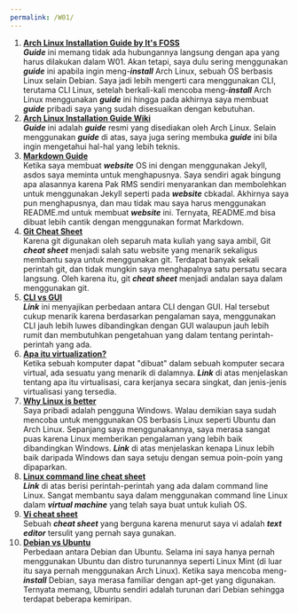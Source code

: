 ```yaml
---
permalink: /W01/
---
```


1. **[Arch Linux Installation Guide by It's FOSS](https://itsfoss.com/install-arch-linux/)**  
   ***Guide*** ini memang tidak ada hubungannya langsung dengan apa yang harus dilakukan dalam W01. Akan tetapi, saya dulu
   sering menggunakan ***guide*** ini apabila ingin meng-***install*** Arch Linux, sebuah OS berbasis Linux selain Debian.
   Saya jadi lebih mengerti cara menggunakan CLI, terutama CLI Linux, setelah berkali-kali mencoba meng-***install***
   Arch Linux menggunakan ***guide*** ini hingga pada akhirnya saya membuat ***guide*** pribadi saya yang sudah disesuaikan
   dengan kebutuhan.
2. **[Arch Linux Installation Guide Wiki](https://wiki.archlinux.org/index.php/installation_guide)**  
   ***Guide*** ini adalah ***guide*** resmi yang disediakan oleh Arch Linux. Selain menggunakan ***guide*** di atas, saya
   juga sering membuka ***guide*** ini bila ingin mengetahui hal-hal yang lebih teknis.
3. **[Markdown Guide](https://www.markdownguide.org/)**  
   Ketika saya membuat ***website*** OS ini dengan menggunakan Jekyll, asdos saya meminta untuk menghapusnya. Saya sendiri agak
   bingung apa alasannya karena Pak RMS sendiri menyarankan dan membolehkan untuk menggunakan Jekyll seperti pada ***website***
   cbkadal. Akhirnya saya pun menghapusnya, dan mau tidak mau saya harus menggunakan README.md untuk membuat ***website*** ini.
   Ternyata, README.md bisa dibuat lebih cantik dengan menggunakan format Markdown.
4. **[Git Cheat Sheet](https://education.github.com/git-cheat-sheet-education.pdf)**  
   Karena git digunakan oleh separuh mata kuliah yang saya ambil, Git ***cheat sheet*** menjadi salah satu website yang menarik sekaligus membantu saya untuk menggunakan git. Terdapat banyak sekali perintah git, dan tidak mungkin saya menghapalnya satu
   persatu secara langsung. Oleh karena itu, git ***cheat sheet*** menjadi andalan saya dalam menggunakan git.
5. **[CLI vs GUI](https://www.computerhope.com/issues/ch000619.htm#:~:text=Because%20a%20GUI%20is%20visually,GUI%20faster%20than%20a%20CLI.&text=Users%20have%20a%20good%20bit,in%20a%20command%20line%20interface.&text=Command%20line%20users%20only%20need,often%20resulting%20in%20faster%20performance.)**  
   ***Link*** ini menyajikan perbedaan antara CLI dengan GUI. Hal tersebut cukup menarik karena berdasarkan pengalaman saya,
   menggunakan CLI jauh lebih luwes dibandingkan dengan GUI walaupun jauh lebih rumit dan membutuhkan pengetahuan yang dalam
   tentang perintah-perintah yang ada.
6. **[Apa itu virtualization?](https://www.ibm.com/cloud/learn/virtualization-a-complete-guide)**  
   Ketika sebuah komputer dapat "dibuat" dalam sebuah komputer secara virtual, ada sesuatu yang menarik di dalamnya. ***Link***
   di atas menjelaskan tentang apa itu virtualisasi, cara kerjanya secara singkat, dan jenis-jenis virtualisasi yang tersedia.
7. **[Why Linux is better](https://itsfoss.com/linux-better-than-windows/)**  
   Saya pribadi adalah pengguna Windows. Walau demikian saya sudah mencoba untuk menggunakan OS berbasis Linux seperti
   Ubuntu dan Arch Linux. Sepanjang saya menggunakannya, saya merasa sangat puas karena Linux memberikan pengalaman yang lebih
   baik dibandingkan Windows. ***Link*** di atas menjelaskan kenapa Linux lebih baik daripada Windows dan saya setuju dengan
   semua poin-poin yang dipaparkan.
8. **[Linux command line cheat sheet](https://www.linuxtrainingacademy.com/linux-commands-cheat-sheet/)**  
   ***Link*** di atas berisi perintah-perintah yang ada dalam command line Linux. Sangat membantu saya dalam menggunakan command
   line Linux dalam ***virtual machine*** yang telah saya buat untuk kuliah OS.
9. **[Vi cheat sheet](https://www.thegeekdiary.com/basic-vi-commands-cheat-sheet/)**  
    Sebuah ***cheat sheet*** yang berguna karena menurut saya vi adalah ***text editor*** tersulit yang pernah saya gunakan.
10. **[Debian vs Ubuntu](https://www.fosslinux.com/40109/debian-vs-ubuntu-everything-you-need-to-know-to-choose.htm)**  
    Perbedaan antara Debian dan Ubuntu. Selama ini saya hanya pernah menggunakan Ubuntu dan distro turunannya seperti Linux Mint
    (di luar itu saya pernah menggunakan Arch Linux). Ketika saya mencoba meng-***install*** Debian, saya merasa familiar dengan
    apt-get yang digunakan. Ternyata memang, Ubuntu sendiri adalah turunan dari Debian sehingga terdapat beberapa kemiripan.
